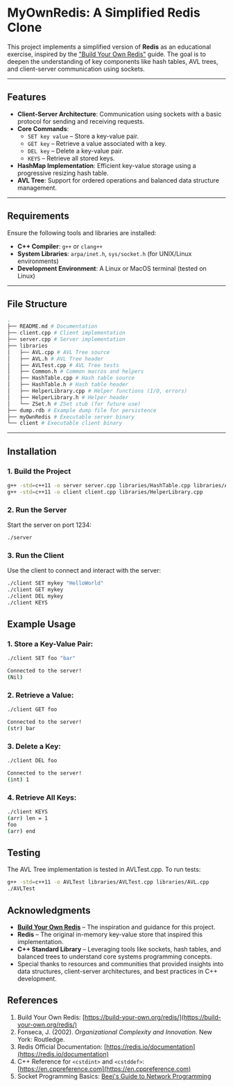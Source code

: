 # MyOwnRedis: A Simplified Redis Clone

This project implements a simplified version of **Redis** as an educational exercise, inspired by the ["Build Your Own Redis"](https://build-your-own.org/redis/) guide. The goal is to deepen the understanding of key components like hash tables, AVL trees, and client-server communication using sockets.

---

## Features

- **Client-Server Architecture**: Communication using sockets with a basic protocol for sending and receiving requests.
- **Core Commands**:
  - `SET key value` – Store a key-value pair.
  - `GET key` – Retrieve a value associated with a key.
  - `DEL key` – Delete a key-value pair.
  - `KEYS` – Retrieve all stored keys.
- **HashMap Implementation**: Efficient key-value storage using a progressive resizing hash table.
- **AVL Tree**: Support for ordered operations and balanced data structure management.

---

## Requirements

Ensure the following tools and libraries are installed:

- **C++ Compiler**: `g++` or `clang++`
- **System Libraries**: `arpa/inet.h`, `sys/socket.h` (for UNIX/Linux environments)
- **Development Environment**: A Linux or MacOS terminal (tested on Linux)

---

## File Structure

```bash
.
├── README.md # Documentation
├── client.cpp # Client implementation
├── server.cpp # Server implementation
├── libraries
│   ├── AVL.cpp # AVL Tree source
│   ├── AVL.h # AVL Tree header
│   ├── AVLTest.cpp # AVL Tree tests
│   ├── Common.h # Common macros and helpers
│   ├── HashTable.cpp # Hash table source
│   ├── HashTable.h # Hash table header
│   ├── HelperLibrary.cpp # Helper functions (I/O, errors)
│   ├── HelperLibrary.h # Helper header
│   └── ZSet.h # ZSet stub (for future use)
├── dump.rdb # Example dump file for persistence
├── myOwnRedis # Executable server binary
└── client # Executable client binary
```

---

## Installation

### 1. Build the Project

```bash
g++ -std=c++11 -o server server.cpp libraries/HashTable.cpp libraries/AVL.cpp libraries/HelperLibrary.cpp
g++ -std=c++11 -o client client.cpp libraries/HelperLibrary.cpp
```

### 2. Run the Server

Start the server on port 1234:

```bash
./server
```

### 3. Run the Client

Use the client to connect and interact with the server:

```bash
./client SET mykey "HelloWorld"
./client GET mykey
./client DEL mykey
./client KEYS
```

## Example Usage

### 1. Store a Key-Value Pair:

```bash
./client SET foo "bar"

Connected to the server!
(Nil)
```

### 2. Retrieve a Value:

```bash
./client GET foo

Connected to the server!
(str) bar
```

### 3. Delete a Key:

```bash
./client DEL foo

Connected to the server!
(int) 1
```

### 4. Retrieve All Keys:

```bash
./client KEYS
(arr) len = 1
foo
(arr) end
```

## Testing

The AVL Tree implementation is tested in AVLTest.cpp. To run tests:

```bash
g++ -std=c++11 -o AVLTest libraries/AVLTest.cpp libraries/AVL.cpp
./AVLTest
```

## Acknowledgments

- **[Build Your Own Redis](https://build-your-own.org/redis/)** – The inspiration and guidance for this project.
- **Redis** – The original in-memory key-value store that inspired this implementation.
- **C++ Standard Library** – Leveraging tools like sockets, hash tables, and balanced trees to understand core systems programming concepts.
- Special thanks to resources and communities that provided insights into data structures, client-server architectures, and best practices in C++ development.

## References

1. Build Your Own Redis: [https://build-your-own.org/redis/](https://build-your-own.org/redis/)
2. Fonseca, J. (2002). _Organizational Complexity and Innovation_. New York: Routledge.
3. Redis Official Documentation: [https://redis.io/documentation](https://redis.io/documentation)
4. C++ Reference for `<cstdint>` and `<cstddef>`: [https://en.cppreference.com](https://en.cppreference.com)
5. Socket Programming Basics: [Beej's Guide to Network Programming](https://beej.us/guide/bgnet/)

